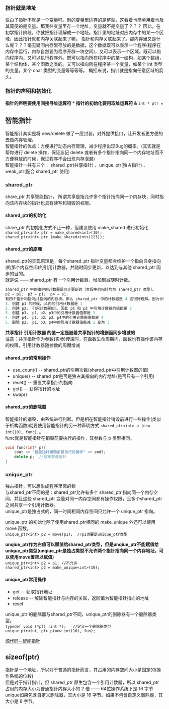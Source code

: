 ### 指针就是地址

说白了指针不就是一个变量吗。别的变量里边存的是整型，这看着也简单用着也及其简便的是变量。那我往变量里存一个地址，变量就不是变量了？？？
因此，在初学指针阶段，你就把指针理解成一个地址。指针里的地址对应内存中的某一个区域，因此指针就和内存关联起来了嘛。
指针和内存关联起来了。那内存里又是什么呢？？？毫无疑问内存里存放的是数据，这个数据既可以表示一个程序(程序在内存中运行，内存自然要为程序开辟一块空间)，又可以表示一个区域。既可以指向程序内，又可以执行程序外。既可以指向所在程序中的某一结构，如某个数组，某个结构体，某个函数之类的。又可以指向所在程序某一个变量，如某个 int 类型的变量，某个 char 类型的变量等等等等。
概括来说，指针就是指向任意区域的箭头。

### 指针的声明和初始化
**指针的声明要使用间接寻址运算符 *  指针的初始化要用取址运算符 &**
`int * ptr = `




## 智能指针         
智能指针其实是将 new/delete 做了一层封装，对外提供接口，让开发者更方便的去做内存管理。          
智能指针的优点：方便进行动态内存管理，减少程序出现Bug的概率。(其实就是帮你进行 delete 操作，保证忘记 delete 或者有多个指针指向同一个内存地址而不方便释放的时候，保证程序不会出现内存泄漏)            
智能指针一共有三个： shared_ptr(共享指针) 、unique_ptr(独占指针) 、 weak_ptr(配合 shared_ptr 使用)            

### shared_ptr                 
share_ptr 共享智能指针， 所谓共享是指允许多个指针指向同一个内存块，同时指向该内存块的指针也具有读写和销毁的权限。                

#### shared_ptr的初始化           
share_ptr 的初始化方式不止一种，但建议使用 make_shared 进行初始化            
`shared_ptr<int> ptr = make_shared<int>(10);`           
`shared_ptr<int> ptr (make_shared<int>(123));`          

#### shared_ptr的原理           
shared_ptr的实现原理是，每个shared_ptr 指针变量都会维护一个指向自身指向(的那个内存空间)的引用计数器，并随时同步更新，以达到与其他 shared_ptr 同步的目的。            
就是说 —— shared_ptr 有一个引用计数器，增加删减随时计数。            
```c++ 
shared_ptr 中的维护的计数器是同步更新的（本段中的指针均为 shared_ptr 类型）。               
p2 = p1;  p3 = p1;  p4 = p1;                 
有四个指针均指向p1指向的内存块。那么 shared_ptr 中的计数器是 4 这很好理解。因为计数器在共享指针中是一个地址，所以共享指针的增删，所有指针内的计数器值都会发生变化。             
1. 创建 p1 的时候，p1内的引用计数器是 1               
2. 创建 p2， 引用计数器加1，因此 p1 和 p2 中引用计数器的值都是 2              
3. 创建 p3， p1、p2、p3中的引用计数器值都是 3                 
4. 创建 p4， p1、p2、p3、p4中的引用计数器值都是 4            
5. 删除 p2， p1、p3、p4中的引用计数器值都减 1 变为 3             
```
**共享指针 引用计数器  的值一定是随着共享指针的增删而同步增减的**                
注意：共享指针作为参数(实参)传递时，在函数生命周期内，函数也有操作该内存的权限，引用计数器随参数的周期增减              

#### shared_ptr的常用操作               
-  use_count()     --     shared_ptr的引用次数(shared_ptr中引用计数器的值)                 
-  unique()     --     shared_ptr是否是独占其指向的内存地址(是否只有一个引用)                 
-  reset()    --    重置共享指针的指向           
-  get()    --    获得指针的地址     
-  swap()

#### shared_ptr的删除器                 
智能指针的销毁，由系统进行判断。但是相在智能指针销毁前进行一些操作(类似于析构函数)就要使用智能指针的另一种声明方式 `shared_ptr<int> p (new int(10), func);`。              
func就是智能指针在销毁前要执行的操作，其参数与 p 类型相同。                    
```c++
void func(int* p){          
	cout << "智能指针销毁前要执行的操作" << endl;            
	delete p;  //销毁智能指针          
}            
```

### unique_ptr             
独占指针，可以想象成程序里面的锁             
与shared_ptr不同的是：shared_ptr允许有多个 shared_ptr 指向同一个内存空间，并且这些 shared_ptr 变量对同一内存空间都有操作权限，且多个shared_ptr之间共享一个引用计数器。              
unique_ptr是独占式的，同一时间相同内存空间只允许一个 unique_ptr 指向。                

unique_ptr 的初始化除了使用shared_ptr相同的 make_unique 外还可以使用 move 函数。              
`unique_ptr<int> p2 = move(p1);  //p1也要是unique_ptr类型`            

**unqiue_ptr作为右值可以赋值给shared_ptr类型，但是unqiue_ptr不能赋值给unique_ptr类型(unqiue_ptr是独占类型不允许两个指针指向同一个内存地址，可以使用move置空以赋值)**                
`unique_ptr<int> p2 = p1; //不允许`               
`shared_ptr<int> p2 = make_unique<int>(10);`               

#### unique_ptr常用操作              
- get  --    获取指针地址            
- release  --    解除智能指针与内存的关联，返回值为智能指针指向的地址               
- reset              

unique_ptr 的删除器与shared_ptr不同，unique_ptr的删除器有一个删除器类型。              
`typedef void (*pf) (int *);   //定义一个删除器类型`           
`unique_ptr<int, pf> p(new int(10), fun);`            


[源代码--智能指针](../assets/Source/%E6%8C%87%E9%92%88/%E6%99%BA%E8%83%BD%E6%8C%87%E9%92%88.cpp)                   


## sizeof(ptr)             
指针是一个地址，所以对于普通的指针而言，其占用的内存空间大小是固定的(操作系统的位数)             
但是对于指针指针，但 shared_ptr 原生包含一个引用计数器，所以 shared_ptr 占用的内存大小为普通指针内存大小的 2 倍 —— 64位操作系统下是 16 字节         
unique如果包含自定义删除器，其大小是 16 字节。如果不包含自定义删除器，其大小是 8 字节。         